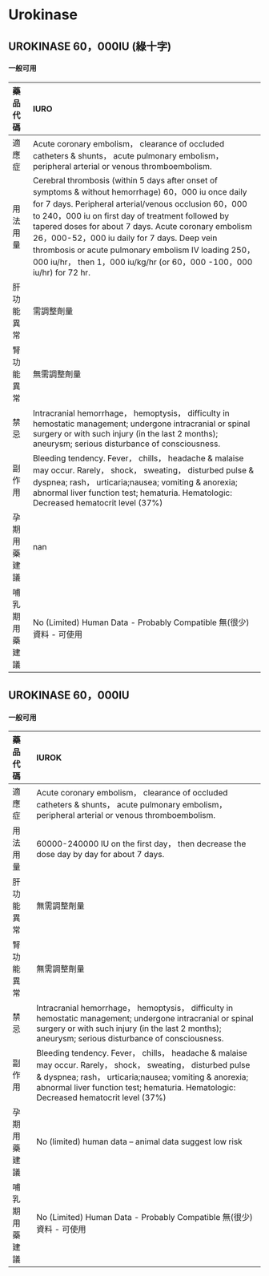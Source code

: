 # Urokinase

## UROKINASE 60，000IU (綠十字)

#### 一般可用

| 藥品代碼       | IURO                                                                                                                                                                                                                                                                                                                                                                                                                                                        |
|:---------------|:------------------------------------------------------------------------------------------------------------------------------------------------------------------------------------------------------------------------------------------------------------------------------------------------------------------------------------------------------------------------------------------------------------------------------------------------------------|
| 適應症         | Acute coronary embolism， clearance of occluded catheters & shunts， acute pulmonary embolism， peripheral arterial or venous thromboembolism.                                                                                                                                                                                                                                                                                                              |
| 用法用量       | Cerebral thrombosis (within 5 days after onset of symptoms & without hemorrhage) 60，000 iu once daily for 7 days. Peripheral arterial/venous occlusion 60，000 to 240，000 iu on first day of treatment followed by tapered doses for about 7 days. Acute coronary embolism 26，000-52，000 iu daily for 7 days. Deep vein thrombosis or acute pulmonary embolism IV loading 250，000 iu/hr， then 1，000 iu/kg/hr (or 60，000 -100，000 iu/hr) for 72 hr. |
| 肝功能異常     | 需調整劑量                                                                                                                                                                                                                                                                                                                                                                                                                                                  |
| 腎功能異常     | 無需調整劑量                                                                                                                                                                                                                                                                                                                                                                                                                                                |
| 禁忌           | Intracranial hemorrhage， hemoptysis， difficulty in hemostatic management; undergone intracranial or spinal surgery or with such injury (in the last 2 months); aneurysm; serious disturbance of consciousness.                                                                                                                                                                                                                                            |
| 副作用         | Bleeding tendency. Fever， chills， headache & malaise may occur. Rarely， shock， sweating， disturbed pulse & dyspnea; rash， urticaria;nausea; vomiting & anorexia; abnormal liver function test; hematuria. Hematologic: Decreased hematocrit level (37%)                                                                                                                                                                                               |
| 孕期用藥建議   | nan                                                                                                                                                                                                                                                                                                                                                                                                                                                         |
| 哺乳期用藥建議 | No (Limited) Human Data - Probably Compatible 無(很少)資料 - 可使用                                                                                                                                                                                                                                                                                                                                                                                         |

## UROKINASE 60，000IU

#### 一般可用

| 藥品代碼       | IUROK                                                                                                                                                                                                                                                         |
|:---------------|:--------------------------------------------------------------------------------------------------------------------------------------------------------------------------------------------------------------------------------------------------------------|
| 適應症         | Acute coronary embolism， clearance of occluded catheters & shunts， acute pulmonary embolism， peripheral arterial or venous thromboembolism.                                                                                                                |
| 用法用量       | 60000-240000 IU on the first day， then decrease the dose day by day for about 7 days.                                                                                                                                                                        |
| 肝功能異常     | 無需調整劑量                                                                                                                                                                                                                                                  |
| 腎功能異常     | 無需調整劑量                                                                                                                                                                                                                                                  |
| 禁忌           | Intracranial hemorrhage， hemoptysis， difficulty in hemostatic management; undergone intracranial or spinal surgery or with such injury (in the last 2 months); aneurysm; serious disturbance of consciousness.                                              |
| 副作用         | Bleeding tendency. Fever， chills， headache & malaise may occur. Rarely， shock， sweating， disturbed pulse & dyspnea; rash， urticaria;nausea; vomiting & anorexia; abnormal liver function test; hematuria. Hematologic: Decreased hematocrit level (37%) |
| 孕期用藥建議   | No (limited) human data – animal data suggest low risk                                                                                                                                                                                                        |
| 哺乳期用藥建議 | No (Limited) Human Data - Probably Compatible 無(很少)資料 - 可使用                                                                                                                                                                                           |

